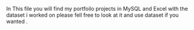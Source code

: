 In This file you will find my portfoilo projects in MySQL and Excel with the dataset i worked on
please fell free to look at it and use dataset if you wanted .
